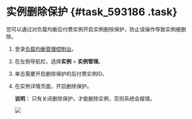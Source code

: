 # 实例删除保护 {#task_593186 .task}

您可以通过对负载均衡后付费实例开启实例删除保护，防止误操作导致实例被删除。

1.  登录[负载均衡管理控制台](https://slb.console.aliyun.com/slb)。 
2.  在左侧导航栏，选择**实例** \> **实例管理**。
3.  单击需要开启删除保护的后付费实例ID。
4.  在实例详情页面，开启删除保护。 

    **说明：** 只有关闭删除保护，才能删除实例，否则系统会报错。

    ![](http://static-aliyun-doc.oss-cn-hangzhou.aliyuncs.com/assets/img/475971/156034690649132_zh-CN.png)



